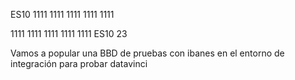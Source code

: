 
ES10 1111 1111 1111 1111 1111

1111 1111 1111 1111 1111 ES10
                         23



Vamos a popular una BBD de pruebas con ibanes en el entorno de integración para probar datavinci

